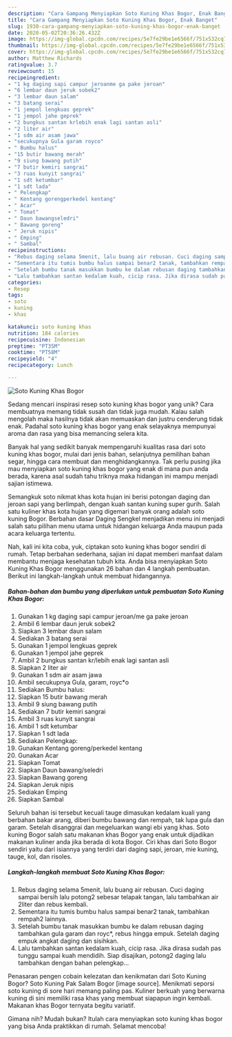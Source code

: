 ```yaml
---
description: "Cara Gampang Menyiapkan Soto Kuning Khas Bogor, Enak Banget"
title: "Cara Gampang Menyiapkan Soto Kuning Khas Bogor, Enak Banget"
slug: 1930-cara-gampang-menyiapkan-soto-kuning-khas-bogor-enak-banget
date: 2020-05-02T20:36:26.432Z
image: https://img-global.cpcdn.com/recipes/5e7fe29be1e6566f/751x532cq70/soto-kuning-khas-bogor-foto-resep-utama.jpg
thumbnail: https://img-global.cpcdn.com/recipes/5e7fe29be1e6566f/751x532cq70/soto-kuning-khas-bogor-foto-resep-utama.jpg
cover: https://img-global.cpcdn.com/recipes/5e7fe29be1e6566f/751x532cq70/soto-kuning-khas-bogor-foto-resep-utama.jpg
author: Matthew Richards
ratingvalue: 3.7
reviewcount: 15
recipeingredient:
- "1 kg daging sapi campur jeroanme ga pake jeroan"
- "6 lembar daun jeruk sobek2"
- "3 lembar daun salam"
- "3 batang serai"
- "1 jempol lengkuas geprek"
- "1 jempol jahe geprek"
- "2 bungkus santan krlebih enak lagi santan asli"
- "2 liter air"
- "1 sdm air asam jawa"
- "secukupnya Gula garam royco"
- " Bumbu halus"
- "15 butir bawang merah"
- "9 siung bawang putih"
- "7 butir kemiri sangrai"
- "3 ruas kunyit sangrai"
- "1 sdt ketumbar"
- "1 sdt lada"
- " Pelengkap"
- " Kentang gorengperkedel kentang"
- " Acar"
- " Tomat"
- " Daun bawangseledri"
- " Bawang goreng"
- " Jeruk nipis"
- " Emping"
- " Sambal"
recipeinstructions:
- "Rebus daging selama 5menit, lalu buang air rebusan. Cuci daging sampai bersih lalu potong2 sebesar telapak tangan, lalu tambahkan air 2liter dan rebus kembali."
- "Sementara itu tumis bumbu halus sampai benar2 tanak, tambahkan rempah2 lainnya."
- "Setelah bumbu tanak masukkan bumbu ke dalam rebusan daging tambahkan gula garam dan royc*, rebus hingga empuk. Setelah daging empuk angkat daging dan sisihkan."
- "Lalu tambahkan santan kedalam kuah, cicip rasa. Jika dirasa sudah pas tunggu sampai kuah mendidih. Siap disajikan, potong2 daging lalu tambahkan dengan bahan pelengkap..."
categories:
- Resep
tags:
- soto
- kuning
- khas

katakunci: soto kuning khas 
nutrition: 184 calories
recipecuisine: Indonesian
preptime: "PT35M"
cooktime: "PT58M"
recipeyield: "4"
recipecategory: Lunch

---
```



![Soto Kuning Khas Bogor](https://img-global.cpcdn.com/recipes/5e7fe29be1e6566f/751x532cq70/soto-kuning-khas-bogor-foto-resep-utama.jpg)

Sedang mencari inspirasi resep soto kuning khas bogor yang unik? Cara membuatnya memang tidak susah dan tidak juga mudah. Kalau salah mengolah maka hasilnya tidak akan memuaskan dan justru cenderung tidak enak. Padahal soto kuning khas bogor yang enak selayaknya mempunyai aroma dan rasa yang bisa memancing selera kita.

Banyak hal yang sedikit banyak mempengaruhi kualitas rasa dari soto kuning khas bogor, mulai dari jenis bahan, selanjutnya pemilihan bahan segar, hingga cara membuat dan menghidangkannya. Tak perlu pusing jika mau menyiapkan soto kuning khas bogor yang enak di mana pun anda berada, karena asal sudah tahu triknya maka hidangan ini mampu menjadi sajian istimewa.

Semangkuk soto nikmat khas kota hujan ini berisi potongan daging dan jeroan sapi yang berlimpah, dengan kuah santan kuning super gurih. Salah satu kuliner khas kota hujan yang digemari banyak orang adalah soto kuning Bogor. Berbahan dasar Daging Sengkel menjadikan menu ini menjadi salah satu pilihan menu utama untuk hidangan keluarga Anda maupun pada acara keluarga tertentu.


Nah, kali ini kita coba, yuk, ciptakan soto kuning khas bogor sendiri di rumah. Tetap berbahan sederhana, sajian ini dapat memberi manfaat dalam membantu menjaga kesehatan tubuh kita. Anda bisa menyiapkan Soto Kuning Khas Bogor menggunakan 26 bahan dan 4 langkah pembuatan. Berikut ini langkah-langkah untuk membuat hidangannya.

<!--inarticleads1-->

##### Bahan-bahan dan bumbu yang diperlukan untuk pembuatan Soto Kuning Khas Bogor:

1. Gunakan 1 kg daging sapi campur jeroan/me ga pake jeroan
1. Ambil 6 lembar daun jeruk sobek2
1. Siapkan 3 lembar daun salam
1. Sediakan 3 batang serai
1. Gunakan 1 jempol lengkuas geprek
1. Gunakan 1 jempol jahe geprek
1. Ambil 2 bungkus santan k*r*/lebih enak lagi santan asli
1. Siapkan 2 liter air
1. Gunakan 1 sdm air asam jawa
1. Ambil secukupnya Gula, garam, royc*o
1. Sediakan  Bumbu halus:
1. Siapkan 15 butir bawang merah
1. Ambil 9 siung bawang putih
1. Sediakan 7 butir kemiri sangrai
1. Ambil 3 ruas kunyit sangrai
1. Ambil 1 sdt ketumbar
1. Siapkan 1 sdt lada
1. Sediakan  Pelengkap:
1. Gunakan  Kentang goreng/perkedel kentang
1. Gunakan  Acar
1. Siapkan  Tomat
1. Siapkan  Daun bawang/seledri
1. Siapkan  Bawang goreng
1. Siapkan  Jeruk nipis
1. Sediakan  Emping
1. Siapkan  Sambal


Seluruh bahan isi tersebut kecuali tauge dimasukan kedalam kuali yang berbahan bakar arang, diberi bumbu bawang dan rempah, tak lupa gula dan garam. Setelah disanggrai dan megeluarkan wangi ebi yang khas. Soto kuning Bogor salah satu makanan khas Bogor yang enak untuk dijadikan makanan kuliner anda jika berada di kota Bogor. Ciri khas dari Soto Bogor sendiri yaitu dari isiannya yang terdiri dari daging sapi, jeroan, mie kuning, tauge, kol, dan risoles. 

<!--inarticleads2-->

##### Langkah-langkah membuat Soto Kuning Khas Bogor:

1. Rebus daging selama 5menit, lalu buang air rebusan. Cuci daging sampai bersih lalu potong2 sebesar telapak tangan, lalu tambahkan air 2liter dan rebus kembali.
1. Sementara itu tumis bumbu halus sampai benar2 tanak, tambahkan rempah2 lainnya.
1. Setelah bumbu tanak masukkan bumbu ke dalam rebusan daging tambahkan gula garam dan royc*, rebus hingga empuk. Setelah daging empuk angkat daging dan sisihkan.
1. Lalu tambahkan santan kedalam kuah, cicip rasa. Jika dirasa sudah pas tunggu sampai kuah mendidih. Siap disajikan, potong2 daging lalu tambahkan dengan bahan pelengkap...


Penasaran pengen cobain kelezatan dan kenikmatan dari Soto Kuning Bogor? Soto Kuning Pak Salam Bogor [image source]. Menikmati seporsi soto kuning di sore hari memang paling pas. Kuliner berkuah yang berwarna kuning di sini memiliki rasa khas yang membuat siapapun ingin kembali. Makanan khas Bogor ternyata begitu variatif. 

Gimana nih? Mudah bukan? Itulah cara menyiapkan soto kuning khas bogor yang bisa Anda praktikkan di rumah. Selamat mencoba!
